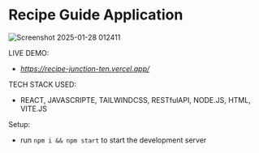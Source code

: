 # Recipe Guide Application

![Screenshot 2025-01-28 012411](https://github.com/user-attachments/assets/e8fcd000-b00f-4c50-bbe4-cbf50fd024c5)

LIVE DEMO:
- *https://recipe-junction-ten.vercel.app/*

TECH STACK USED:
- REACT, JAVASCRIPTE, TAILWINDCSS, RESTfulAPI, NODE.JS, HTML, VITE.JS

Setup:
- run ```npm i && npm start```  to start the development server
